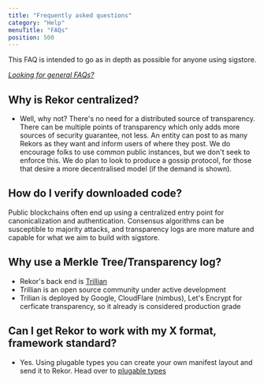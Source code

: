 ```yaml
---
title: "Frequently asked questions"
category: "Help"
menuTitle: "FAQs"
position: 500
---
```


This FAQ is intended to go as in depth as possible for anyone using sigstore. 

_[Looking for general FAQs?](https://www.sigstore.dev/how-it-works)_

## Why is Rekor centralized?

- Well, why not? There's no need for a distributed source of transparency. There can be multiple points of transparency which only adds more sources of security guarantee, not less. An entity can post to as many Rekors as they want and inform users of where they post. We do encourage folks to use common public instances, but we don't seek to enforce this. We do plan to look to produce a gossip protocol, for those that desire a more decentralised model (if the demand is shown).

## How do I verify downloaded code?

Public blockchains often end up using a centralized entry point for canonicalization and authentication. Consensus algorithms can be susceptible to majority attacks, and transparency logs are more mature and capable for what we aim to build with sigstore.

## Why use a Merkle Tree/Transparency log?

- Rekor's back end is [Trillian](https://github.com/google/trillian)
- Trillian is an open source community under active development
- Trilian is deployed by Google, CloudFlare (nimbus), Let's Encrypt for cerficate transparency, so it already is considered production grade

## Can I get Rekor to work with my X format, framework standard?

- Yes. Using plugable types you can create your own manifest layout and send it to Rekor. Head over to [plugable types](/rekor/plugable-types/)
